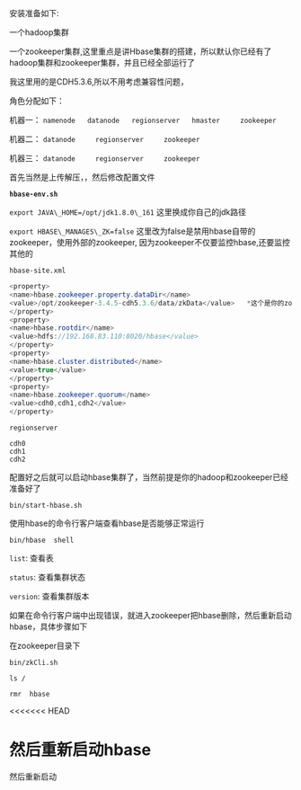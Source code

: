 安装准备如下:

一个hadoop集群

一个zookeeper集群,这里重点是讲Hbase集群的搭建，所以默认你已经有了hadoop集群和zookeeper集群，并且已经全部运行了

我这里用的是CDH5.3.6,所以不用考虑兼容性问题，

角色分配如下：

机器一： `namenode   datanode   regionserver   hmaster     zookeeper`

机器二： `datanode     regionserver     zookeeper`

机器三： `datanode     regionserver     zookeeper`

首先当然是上传解压，，然后修改配置文件

**`hbase-env.sh`**

`export JAVA\_HOME=/opt/jdk1.8.0\_161`             这里换成你自己的jdk路径

`export HBASE\_MANAGES\_ZK=false`            这里改为false是禁用hbase自带的zookeeper，使用外部的zookeeper,                                                                                                     因为zookeeper不仅要监控hbase,还要监控其他的

`hbase-site.xml`

```java
<property>
<name>hbase.zookeeper.property.dataDir</name> 
<value>/opt/zookeeper-3.4.5-cdh5.3.6/data/zkData</value>   *这个是你的zookeeper集群配置文件里面dataDir的路径
</property>
<property>
<name>hbase.rootdir</name>
<value>hdfs://192.168.83.110:8020/hbase</value>
</property>
<property>
<name>hbase.cluster.distributed</name>
<value>true</value>
</property>
<property>
<name>hbase.zookeeper.quorum</name>
<value>cdh0,cdh1,cdh2</value>
</property>
```

`regionserver`

```key
cdh0
cdh1
cdh2
```

配置好之后就可以启动hbase集群了，当然前提是你的hadoop和zookeeper已经准备好了

`bin/start-hbase.sh`

使用hbase的命令行客户端查看hbase是否能够正常运行

`bin/hbase  shell`

`list`:   查看表

`status`:    查看集群状态

`version`:    查看集群版本

如果在命令行客户端中出现错误，就进入zookeeper把hbase删除，然后重新启动hbase，具体步骤如下

在zookeeper目录下

`bin/zkCli.sh`

`ls /`

`rmr  hbase`

<<<<<<< HEAD

然后重新启动hbase
===

然后重新启动
